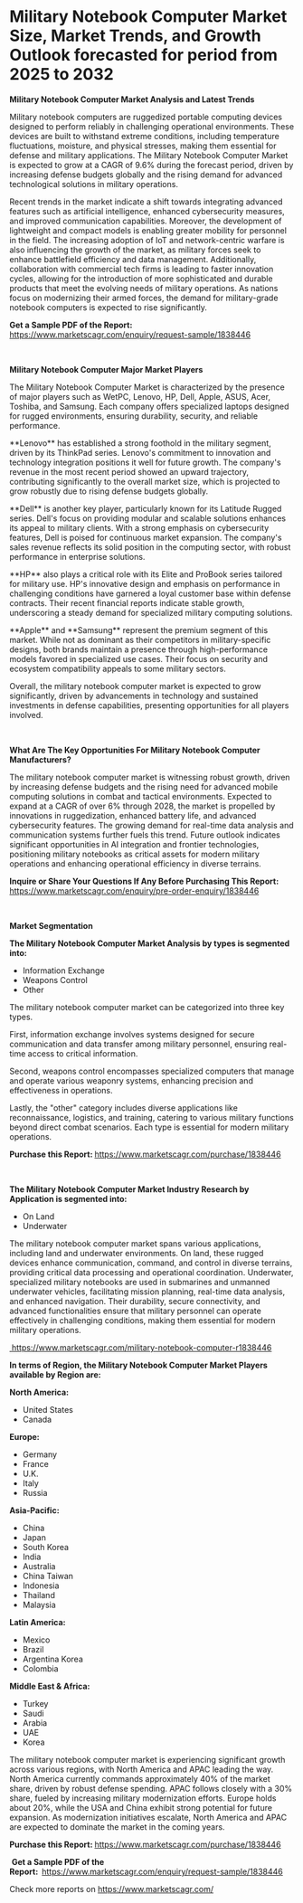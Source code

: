 <p><h1>Military Notebook Computer Market Size, Market Trends, and Growth Outlook forecasted for period from 2025 to 2032</h1></p><p><strong>Military Notebook Computer Market Analysis and Latest Trends</strong></p>
<p><p>Military notebook computers are ruggedized portable computing devices designed to perform reliably in challenging operational environments. These devices are built to withstand extreme conditions, including temperature fluctuations, moisture, and physical stresses, making them essential for defense and military applications. The Military Notebook Computer Market is expected to grow at a CAGR of 9.6% during the forecast period, driven by increasing defense budgets globally and the rising demand for advanced technological solutions in military operations.</p><p>Recent trends in the market indicate a shift towards integrating advanced features such as artificial intelligence, enhanced cybersecurity measures, and improved communication capabilities. Moreover, the development of lightweight and compact models is enabling greater mobility for personnel in the field. The increasing adoption of IoT and network-centric warfare is also influencing the growth of the market, as military forces seek to enhance battlefield efficiency and data management. Additionally, collaboration with commercial tech firms is leading to faster innovation cycles, allowing for the introduction of more sophisticated and durable products that meet the evolving needs of military operations. As nations focus on modernizing their armed forces, the demand for military-grade notebook computers is expected to rise significantly.</p></p>
<p><strong>Get a Sample PDF of the Report:&nbsp;</strong> <a href="https://www.marketscagr.com/enquiry/request-sample/1838446?utm_campaign=2991&utm_medium=2&utm_source=Github&utm_content=ia&utm_term=11042025&utm_id=military-notebook-computer">https://www.marketscagr.com/enquiry/request-sample/1838446</a></p>
<p>&nbsp;</p>
<p><strong>Military Notebook Computer Major Market Players</strong></p>
<p><p>The Military Notebook Computer Market is characterized by the presence of major players such as WetPC, Lenovo, HP, Dell, Apple, ASUS, Acer, Toshiba, and Samsung. Each company offers specialized laptops designed for rugged environments, ensuring durability, security, and reliable performance.</p><p>**Lenovo** has established a strong foothold in the military segment, driven by its ThinkPad series. Lenovo's commitment to innovation and technology integration positions it well for future growth. The company's revenue in the most recent period showed an upward trajectory, contributing significantly to the overall market size, which is projected to grow robustly due to rising defense budgets globally.</p><p>**Dell** is another key player, particularly known for its Latitude Rugged series. Dell's focus on providing modular and scalable solutions enhances its appeal to military clients. With a strong emphasis on cybersecurity features, Dell is poised for continuous market expansion. The company's sales revenue reflects its solid position in the computing sector, with robust performance in enterprise solutions.</p><p>**HP** also plays a critical role with its Elite and ProBook series tailored for military use. HP's innovative design and emphasis on performance in challenging conditions have garnered a loyal customer base within defense contracts. Their recent financial reports indicate stable growth, underscoring a steady demand for specialized military computing solutions.</p><p>**Apple** and **Samsung** represent the premium segment of this market. While not as dominant as their competitors in military-specific designs, both brands maintain a presence through high-performance models favored in specialized use cases. Their focus on security and ecosystem compatibility appeals to some military sectors.</p><p>Overall, the military notebook computer market is expected to grow significantly, driven by advancements in technology and sustained investments in defense capabilities, presenting opportunities for all players involved.</p></p>
<p>&nbsp;</p>
<p><strong>What Are The Key Opportunities For Military Notebook Computer Manufacturers?</strong></p>
<p><p>The military notebook computer market is witnessing robust growth, driven by increasing defense budgets and the rising need for advanced mobile computing solutions in combat and tactical environments. Expected to expand at a CAGR of over 6% through 2028, the market is propelled by innovations in ruggedization, enhanced battery life, and advanced cybersecurity features. The growing demand for real-time data analysis and communication systems further fuels this trend. Future outlook indicates significant opportunities in AI integration and frontier technologies, positioning military notebooks as critical assets for modern military operations and enhancing operational efficiency in diverse terrains.</p></p>
<p><strong>Inquire or Share Your Questions If Any Before Purchasing This Report:</strong> <a href="https://www.marketscagr.com/enquiry/pre-order-enquiry/1838446?utm_campaign=2991&utm_medium=2&utm_source=Github&utm_content=ia&utm_term=11042025&utm_id=military-notebook-computer">https://www.marketscagr.com/enquiry/pre-order-enquiry/1838446</a></p>
<p>&nbsp;</p>
<p><strong>Market Segmentation</strong></p>
<p><strong>The Military Notebook Computer Market Analysis by types is segmented into:</strong></p>
<p><ul><li>Information Exchange</li><li>Weapons Control</li><li>Other</li></ul></p>
<p><p>The military notebook computer market can be categorized into three key types. </p><p>First, information exchange involves systems designed for secure communication and data transfer among military personnel, ensuring real-time access to critical information. </p><p>Second, weapons control encompasses specialized computers that manage and operate various weaponry systems, enhancing precision and effectiveness in operations. </p><p>Lastly, the "other" category includes diverse applications like reconnaissance, logistics, and training, catering to various military functions beyond direct combat scenarios. Each type is essential for modern military operations.</p></p>
<p><strong>Purchase this Report:&nbsp;</strong><a href="https://www.marketscagr.com/purchase/1838446?utm_campaign=2991&utm_medium=2&utm_source=Github&utm_content=ia&utm_term=11042025&utm_id=military-notebook-computer">https://www.marketscagr.com/purchase/1838446</a></p>
<p>&nbsp;</p>
<p><strong>The Military Notebook Computer Market Industry Research by Application is segmented into:</strong></p>
<p><ul><li>On Land</li><li>Underwater</li></ul></p>
<p><p>The military notebook computer market spans various applications, including land and underwater environments. On land, these rugged devices enhance communication, command, and control in diverse terrains, providing critical data processing and operational coordination. Underwater, specialized military notebooks are used in submarines and unmanned underwater vehicles, facilitating mission planning, real-time data analysis, and enhanced navigation. Their durability, secure connectivity, and advanced functionalities ensure that military personnel can operate effectively in challenging conditions, making them essential for modern military operations.</p></p>
<p><a href="https://www.marketscagr.com/military-notebook-computer-r1838446?utm_campaign=2991&utm_medium=2&utm_source=Github&utm_content=ia&utm_term=11042025&utm_id=military-notebook-computer">&nbsp;https://www.marketscagr.com/military-notebook-computer-r1838446</a></p>
<p><strong>In terms of Region, the Military Notebook Computer Market Players available by Region are:</strong></p>
<p>
    <p> <strong> North America: </strong>
        <ul>
            <li>United States</li>
            <li>Canada</li>
        </ul>
        </p> 
    <p> <strong> Europe: </strong>
        <ul>
            <li>Germany</li>
            <li>France</li>
            <li>U.K.</li>
            <li>Italy</li>
            <li>Russia</li>
        </ul>
        </p> 
    <p> <strong> Asia-Pacific: </strong>
        <ul>
            <li>China</li>
            <li>Japan</li>
            <li>South Korea</li>
            <li>India</li>
            <li>Australia</li>
            <li>China Taiwan</li>
            <li>Indonesia</li>
            <li>Thailand</li>
            <li>Malaysia</li>
        </ul>
        </p> 
    <p> <strong> Latin America: </strong>
        <ul>
            <li>Mexico</li>
            <li>Brazil</li>
            <li>Argentina Korea</li>
            <li>Colombia</li>
        </ul>
        </p> 
    <p> <strong> Middle East & Africa: </strong>
        <ul>
            <li>Turkey</li>
            <li>Saudi</li>
            <li>Arabia</li>
            <li>UAE</li>
            <li>Korea</li>
        </ul>
    </p>
    </p>
<p><p>The military notebook computer market is experiencing significant growth across various regions, with North America and APAC leading the way. North America currently commands approximately 40% of the market share, driven by robust defense spending. APAC follows closely with a 30% share, fueled by increasing military modernization efforts. Europe holds about 20%, while the USA and China exhibit strong potential for future expansion. As modernization initiatives escalate, North America and APAC are expected to dominate the market in the coming years.</p></p>
<p><strong>Purchase this Report: </strong><a href="https://www.marketscagr.com/purchase/1838446?utm_campaign=2991&utm_medium=2&utm_source=Github&utm_content=ia&utm_term=11042025&utm_id=military-notebook-computer">https://www.marketscagr.com/purchase/1838446</a></p>
<p>&nbsp;<strong>Get a Sample PDF of the Report:&nbsp;&nbsp;</strong><a href="https://www.marketscagr.com/enquiry/request-sample/1838446?utm_campaign=2991&utm_medium=2&utm_source=Github&utm_content=ia&utm_term=11042025&utm_id=military-notebook-computer">https://www.marketscagr.com/enquiry/request-sample/1838446</a></p>
<p><strong></strong></p>
<p>Check more reports on <a href="https://www.marketscagr.com/?utm_campaign=2991&utm_medium=2&utm_source=Github&utm_content=ia&utm_term=11042025&utm_id=military-notebook-computer">https://www.marketscagr.com/</a></p>